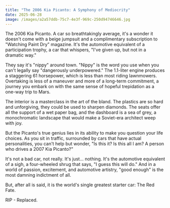 ```yaml
---
title: "The 2006 Kia Picanto: A Symphony of Mediocrity"
date: 2025-06-28
image: /images/a2a57ddb-75c7-4e3f-969c-250d94746646.jpg
---
```

The 2006 Kia Picanto. A car so breathtakingly average, it's a wonder it doesn't come with a beige jumpsuit and a complimentary subscription to "Watching Paint Dry" magazine. It's the automotive equivalent of a participation trophy, a car that whispers, "I've given up, but not in a dramatic way."

They say it's "nippy" around town. "Nippy" is the word you use when you can't legally say "dangerously underpowered." The 1.1-liter engine produces a staggering 61 horsepower, which is less than most riding lawnmowers. Overtaking is less of a maneuver and more of a long-term commitment, a journey you embark on with the same sense of hopeful trepidation as a one-way trip to Mars.

The interior is a masterclass in the art of the bland. The plastics are so hard and unforgiving, they could be used to sharpen diamonds. The seats offer all the support of a wet paper bag, and the dashboard is a sea of grey, a monochromatic landscape that would make a Soviet-era architect weep with joy.

But the Picanto's true genius lies in its ability to make you question your life choices. As you sit in traffic, surrounded by cars that have actual personalities, you can't help but wonder, "Is this it? Is this all I am? A person who drives a 2007 Kia Picanto?"

It's not a bad car, not really. It's just... nothing. It's the automotive equivalent of a sigh, a four-wheeled shrug that says, "I guess this will do." And in a world of passion, excitement, and automotive artistry, "good enough" is the most damning indictment of all.

But, after all is said, it is the world's single greatest starter car: The Red Fate.



R﻿IP - Replaced.